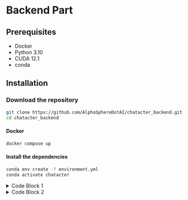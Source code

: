 # Backend Part

## Prerequisites

- Docker
- Python 3.10
- CUDA 12.1
- conda

## Installation

### Download the repository

```bash
git clone https://github.com/AlphaSphereDotAI/chatacter_backend.git
cd chatacter_backend
```

#### Docker

```bash
docker compose up
```

#### Install the dependencies

```bash
conda env create -f environment.yml
conda activate chatacter
```

<details><summary>Code Block 1</summary>
  <pre><code>
  // Code block 1
  </code></pre>
</details>
<details><summary>Code Block 2</summary>
  <pre><code>
  // Code block 2
  </code></pre>
</details>
